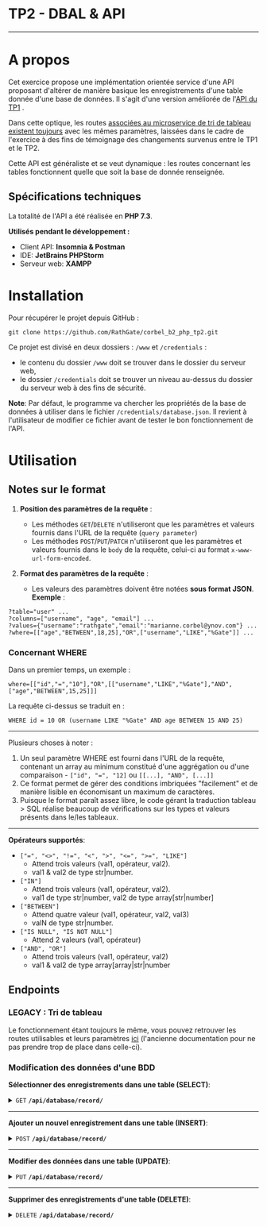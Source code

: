 # TP2 - DBAL & API

---

# A propos

Cet exercice propose une implémentation orientée service d'une API proposant d'altérer de manière basique les enregistrements d'une table donnée d'une base de données. Il s'agit d'une version améliorée de l'[API du TP1](https://github.com/RathGate/corbel_b2_php_tp1) .

Dans cette optique, les routes <u>associées au microservice de tri de tableau existent toujours</u> avec les mêmes paramètres, laissées dans le cadre de l'exercice à des fins de témoignage des changements survenus entre le TP1 et le TP2.

Cette API est généraliste et se veut dynamique : les routes concernant les tables fonctionnent quelle que soit la base de donnée renseignée.

## Spécifications techniques 

La totalité de l'API a été réalisée en **PHP 7.3**.

**Utilisés pendant le développement :**

- Client API: **Insomnia & Postman**
- IDE: **JetBrains PHPStorm**
- Serveur web: **XAMPP**

# Installation 

Pour récupérer le projet depuis GitHub :
```
git clone https://github.com/RathGate/corbel_b2_php_tp2.git
```

Ce projet est divisé en deux dossiers : `/www` et `/credentials` :
- le contenu du dossier `/www` doit se trouver dans le dossier du serveur web,
- le dossier `/credentials` doit se trouver un niveau au-dessus du dossier du serveur web à des fins de sécurité.

**Note**: Par défaut, le programme va chercher les propriétés de la base de données à utiliser dans le fichier `/credentials/database.json`. Il revient à l'utilisateur de modifier ce fichier avant de tester le bon fonctionnement de l'API.

# Utilisation

## Notes sur le format 

1. **Position des paramètres de la requête** :
	- Les méthodes  `GET`/`DELETE` n'utiliseront que les paramètres et valeurs fournis dans l'URL de la requête (`query parameter`)
	- Les méthodes `POST`/`PUT`/`PATCH` n'utiliseront que les paramètres et valeurs fournis dans le `body` de la requête, celui-ci au format `x-www-url-form-encoded`.

2. **Format des paramètres de la requête** :
	- Les valeurs des paramètres doivent être notées **sous format JSON**.
**Exemple** :
```
?table="user" ...
?columns=["username", "age", "email"] ...
?values={"username":"rathgate","email":"marianne.corbel@ynov.com"} ...
?where=[["age","BETWEEN",18,25],"OR",["username","LIKE","%Gate"]] ...
```
### Concernant WHERE

Dans un premier temps, un exemple :

```where=[["id","=","10"],"OR",[["username","LIKE","%Gate"],"AND",["age","BETWEEN",15,25]]]```

La requête ci-dessus se traduit en :

```WHERE id = 10 OR (username LIKE "%Gate" AND age BETWEEN 15 AND 25)```

_____

Plusieurs choses à noter :
1. Un seul paramètre WHERE est fourni dans l'URL de la requête, contenant un array au minimum constitué d'une aggrégation ou d'une comparaison - `["id", "=", "12]` ou `[[...], "AND", [...]]`
2. Ce format permet de gérer des conditions imbriquées "facilement" et de manière lisible en économisant un maximum de caractères.
3. Puisque le format paraît assez libre, le code gérant la traduction tableau > SQL réalise beaucoup de vérifications sur les types et valeurs présents dans le/les tableaux.

_____

**Opérateurs supportés**:
- `["=", "<>", "!=", "<", ">", "<=", ">=", "LIKE"]` 
	- Attend trois valeurs (val1, opérateur, val2).
 	- val1 & val2 de type str|number.
- `["IN"]` 
	- Attend trois valeurs (val1, opérateur, val2).
   	- val1 de type str|number, val2 de type array[str|number] 
- `["BETWEEN"]`
  	- Attend quatre valeur (val1, opérateur, val2, val3)
  	- valN de type str|number.
- `["IS NULL", "IS NOT NULL"]` 
	- Attend 2 valeurs (val1, opérateur)
- `["AND", "OR"]`
  	- Attend trois valeurs (val1, opérateur, val2)
  	- val1 & val2 de type array[array|str|number
  
## Endpoints

### LEGACY : Tri de tableau

Le fonctionnement étant toujours le même, vous pouvez retrouver les routes utilisables et leurs paramètres [ici](https://github.com/RathGate/corbel_b2_php_tp1) (l'ancienne documentation pour ne pas prendre trop de place dans celle-ci).

### Modification des données d'une BDD

**Sélectionner des enregistrements dans une table (SELECT)**:
<details>
  <summary><code>GET</code> <code><b>/api/database/record/</b></code></summary>

#### Paramètres 

 | nom              |  type     | data type          | description                         |
 |---------------|----------|------------------|------------------------------|
 | `table`               |    requis | string   | nom de la table                   |
 | `columns`    | optionnel | JSON array[string] | colonnes à sélectionner |
 | `where` | optionnel | JSON array | filtres de la requête | 

#### Responses                                                     
Retourne les éléments sous le format JSON suivant :

```
{
    "data": [
        {
            "id": "8",
            "username": "Kuha",
            "email": "kuha@test",
            "age": "24"
        }]
}
```

Dans le cas d'une erreur :
```
{
    "error": {
        "code": 400,
        "message": "Table `usefdsfr` doesn't exist in database `php_example`."
    }
}
```

#### Exemple d'URL

`GET` `api/database/record/?table="user"&where=[["id","=","10"],"OR",[["username","LIKE","%Gate"],"AND",["age","BETWEEN",15,25]]]`

```
{
    "data": [
        {
            "id": "1",
            "username": "RathGate",
            "email": "rathgate@test.com",
            "age": "25"
        },
        {
            "id": "10",
            "username": "boulbi",
            "email": "boulbi@test.com",
            "age": "16"
        }
    ]
}
```

</details>

_______

**Ajouter un nouvel enregistrement dans une table (INSERT)**:
<details>
  <summary><code>POST</code> <code><b>/api/database/record/</b></code> </summary>

#### Paramètres 

 | nom              |  type     | data type          | description                         |
 |---------------|----------|------------------|------------------------------|
 | `table`               |    requis | string   | nom de la table                   |
 | `values`    | requis | JSON array associatif | valeurs à ajouter |

#### Responses                                                     
Retourne les éléments sous le format JSON suivant :

```
{
    "data": {
        "last_inserted_id": "20"
    }
}
```

Dans le cas d'une erreur :
```
{
    "error": {
        "code": 400,
        "message": "Syntax Error: could not parse parameter `".$param."` [expecting JSON format]."
    }
}
```

#### Exemple d'URL

`POST` `?api/database/record/`

`Body` en `x-www-url-encoded`:
```
table:"user"
values:{"username":"bonjour", "email":"bonjour@test.com"}
```

</details>

______

**Modifier des données dans une table (UPDATE)**:
<details>
  <summary><code>PUT</code> <code><b>/api/database/record/</b></code></summary>

#### Paramètres 

 | nom              |  type     | data type          | description                         |
 |---------------|----------|------------------|------------------------------|
 | `table`               |    requis | string   | nom de la table                   |
 | `values`    | requis | JSON array associatif | valeurs à ajouter |
 | `where` | requis | JSON array | filtres de la requête |

#### Responses                                                     
Retourne les éléments sous le format JSON suivant :

```
{
    "data": {
        "last_inserted_id": "20"
    }
}
```

Dans le cas d'une erreur :
```
{
    "error": {
        "code": 400,
        "message": "Syntax Error: could not parse parameter `where` [expecting JSON format]."
    }
}
```

#### Exemple d'URL

`PUT` `?api/database/record/`

`Body` en `x-www-url-encoded`:
```
table:"user"
values:{"username":"bonjour", "email":"bonjour@test.com"}
where:["id","=","1"]
```

</details>

____

**Supprimer des enregistrements d'une table (DELETE)**:
<details>
  <summary><code>DELETE</code> <code><b>/api/database/record/</b></code></summary>

#### Paramètres 

 | nom              |  type     | data type          | description                         |
 |---------------|----------|------------------|------------------------------|
 | `table`               |    requis | string   | nom de la table                   |
 | `where`    | requis | JSON array | filtres de la requête |

#### Responses                                                     
Retourne les éléments sous le format JSON suivant :

```
{
    "data": {
        "rows_affected": "2"
    }
}
```

Dans le cas d'une erreur :
```
{
    "error": {
        "code": [HTTP error code],
        "message": [error msg]
    }
}
```

#### Exemple d'URL

`DELETE` `?api/database/record/table="user"&where=["age","IS NULL"]`

</details>
